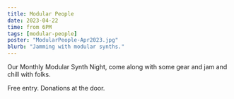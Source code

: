 ```yaml
---
title: Modular People
date: 2023-04-22
time: from 6PM
tags: [modular-people]
poster: "ModularPeople-Apr2023.jpg"
blurb: "Jamming with modular synths."
---
```


Our Monthly Modular Synth Night, come along with some gear and jam and chill with folks.

Free entry. Donations at the door.